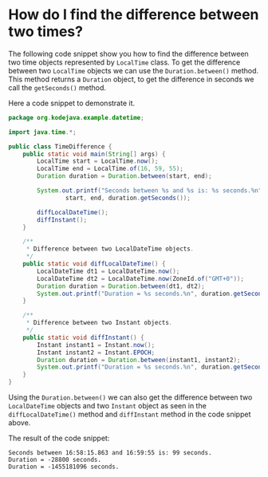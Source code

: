 # How do I find the difference between two times?

The following code snippet show you how to find the difference between two time objects represented by `LocalTime` class. To get the difference between two `LocalTime` objects we can use the `Duration.between()` method. This method returns a `Duration` object, to get the difference in seconds we call the `getSeconds()` method.

Here a code snippet to demonstrate it.

```java
package org.kodejava.example.datetime;

import java.time.*;

public class TimeDifference {
    public static void main(String[] args) {
        LocalTime start = LocalTime.now();
        LocalTime end = LocalTime.of(16, 59, 55);
        Duration duration = Duration.between(start, end);

        System.out.printf("Seconds between %s and %s is: %s seconds.%n",
                start, end, duration.getSeconds());

        diffLocalDateTime();
        diffInstant();
    }

    /**
     * Difference between two LocalDateTime objects.
     */
    public static void diffLocalDateTime() {
        LocalDateTime dt1 = LocalDateTime.now();
        LocalDateTime dt2 = LocalDateTime.now(ZoneId.of("GMT+0"));
        Duration duration = Duration.between(dt1, dt2);
        System.out.printf("Duration = %s seconds.%n", duration.getSeconds());
    }

    /**
     * Difference between two Instant objects.
     */
    public static void diffInstant() {
        Instant instant1 = Instant.now();
        Instant instant2 = Instant.EPOCH;
        Duration duration = Duration.between(instant1, instant2);
        System.out.printf("Duration = %s seconds.%n", duration.getSeconds());
    }
}
```

Using the `Duration.between()` we can also get the difference between two `LocalDateTime` objects and two `Instant` object as seen in the `diffLocalDateTime()` method and `diffInstant` method in the code snippet above.

The result of the code snippet:

```text
Seconds between 16:58:15.863 and 16:59:55 is: 99 seconds.
Duration = -28800 seconds.
Duration = -1455181096 seconds.
```
